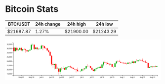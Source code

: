 # Bitcoin Stats

BTC/USDT|24h change|24h high|24h low|
|---|---|---|---|
|$21687.87|1.27%|$21900.00|$21243.29|

<img src="./chart.svg">

